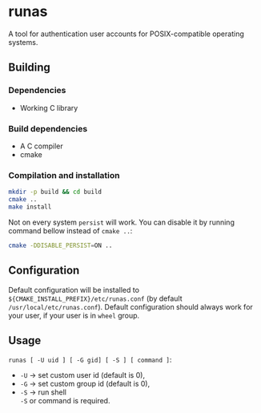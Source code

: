 # runas
A tool for authentication user accounts for POSIX-compatible operating systems.

## Building
### Dependencies
- Working C library

### Build dependencies
- A C compiler
- cmake

### Compilation and installation
```sh
mkdir -p build && cd build
cmake ..
make install
```

Not on every system `persist` will work. You can disable it by running command bellow instead of `cmake ..`:
```sh
cmake -DDISABLE_PERSIST=ON ..
```

## Configuration
Default configuration will be installed to `${CMAKE_INSTALL_PREFIX}/etc/runas.conf` (by default `/usr/local/etc/runas.conf`).
Default configuration should always work for your user, if your user is in `wheel` group.

## Usage
`runas [ -U uid ] [ -G gid] [ -S ] [ command ]`:
- `-U` -> set custom user id (default is 0),
- `-G` -> set custom group id (default is 0),
- `-S` -> run shell<br>
`-S` or command is required.
